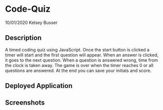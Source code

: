 # Code-Quiz
10/01/2020
Kelsey Busser

## Description
A timed coding quiz using JavaScript. 
Once the start button is clicked a timer will start and the first question will appear.
When an answer is clicked, it goes to the next question. When a question is answered wrong, time from the clock is taken away.
The game is over when the timer reaches 0 or all questions are answered. At the end you can save your initials and score.

## Deployed Application

## Screenshots